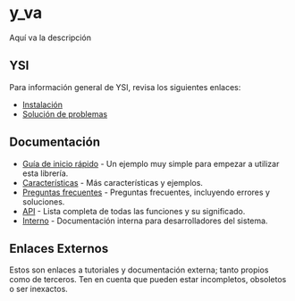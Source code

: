 # y_va

Aquí va la descripción

## YSI

Para información general de YSI, revisa los siguientes enlaces:

* [Instalación](../instalacion.md)
* [Solución de problemas](../solucion-problemas.md)

## Documentación

* [Guía de inicio rápido](y_va/inicio-rapido.md) - Un ejemplo muy simple para empezar a utilizar esta librería.
* [Características](y_va/caracteristicas.md) - Más características y ejemplos.
* [Preguntas frecuentes](y_va/preguntas-frecuentes.md) - Preguntas frecuentes, incluyendo errores y soluciones.
* [API](y_va/api.md) - Lista completa de todas las funciones y su significado.
* [Interno](y_va/interno.md) - Documentación interna para desarrolladores del sistema.

## Enlaces Externos

Estos son enlaces a tutoriales y documentación externa; tanto propios como de terceros. Ten en cuenta que pueden estar incompletos, obsoletos o ser inexactos.

